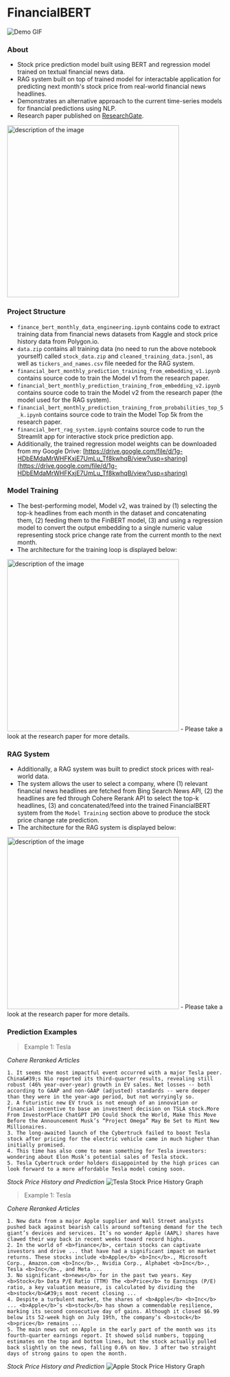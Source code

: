 # FinancialBERT

![Demo GIF](./assets/FinancialBERT_Streamlit_Demo_Speedup.gif)

### About

- Stock price prediction model built using BERT and regression model trained on textual financial news data.
- RAG system built on top of trained model for interactable application for predicting next month's stock price from real-world financial news headlines.
- Demonstrates an alternative approach to the current time-series models for financial predictions using NLP.
- Research paper published on [ResearchGate](https://www.researchgate.net/publication/376356600_FinancialBERT_Predicting_Stock_Price_with_BERT_and_Semantic_Analysis).
<a href="https://www.researchgate.net/publication/376356600_FinancialBERT_Predicting_Stock_Price_with_BERT_and_Semantic_Analysis">
    <img src="./assets/FinancialBERT_Research_Paper_Page1.png" width="400" alt="description of the image"/>
</a>

### Project Structure

- `finance_bert_monthly_data_engineering.ipynb` contains code to extract training data from financial news datasets from Kaggle and stock price history data from Polygon.io.
- `data.zip` contains all training data (no need to run the above notebook yourself) called `stock_data.zip` and `cleaned_training_data.jsonl`, as well as `tickers_and_names.csv` file needed for the RAG system.
- `financial_bert_monthly_prediction_training_from_embedding_v1.ipynb` contains source code to train the Model v1 from the research paper.
- `financial_bert_monthly_prediction_training_from_embedding_v2.ipynb` contains source code to train the Model v2 from the research paper (the model used for the RAG system).
- `financial_bert_monthly_prediction_training_from_probabilities_top_5_k.ipynb` contains source code to train the Model Top 5k from the research paper.
- `financial_bert_rag_system.ipynb` contains source code to run the Streamlit app for interactive stock price prediction app.
- Additionally, the trained regression model weights can be downloaded from my Google Drive: [https://drive.google.com/file/d/1g-HDbEMdaMrWHFKxjE7UmLu_Tf8kwhqB/view?usp=sharing](https://drive.google.com/file/d/1g-HDbEMdaMrWHFKxjE7UmLu_Tf8kwhqB/view?usp=sharing)

### Model Training

- The best-performing model, Model v2, was trained by (1) selecting the top-k headlines from each month in the dataset and concatenating them, (2) feeding them to the FinBERT model, (3) and using a regression model to convert the output embedding to a single numeric value representing stock price change rate from the current month to the next month.
- The architecture for the training loop is displayed below:
<img src="./assets/training_diagram.PNG" width="400" alt="description of the image"/>
- Please take a look at the research paper for more details.

### RAG System

- Additionally, a RAG system was built to predict stock prices with real-world data.
- The system allows the user to select a company, where (1) relevant financial news headlines are fetched from Bing Search News API, (2) the headlines are fed through Cohere Rerank API to select the top-k headlines, (3) and concatenated/feed into the trained FinancialBERT system from the `Model Training` section above to produce the stock price change rate prediction.
- The architecture for the RAG system is displayed below:
<img src="./assets/rag_diagram.PNG" width="400" alt="description of the image"/>
- Please take a look at the research paper for more details.

### Prediction Examples

> Example 1: Tesla

*Cohere Reranked Articles*
```
1. It seems the most impactful event occurred with a major Tesla peer. China&#39;s Nio reported its third-quarter results, revealing still robust (46% year-over-year) growth in EV sales. Net losses -- both according to GAAP and non-GAAP (adjusted) standards -- were deeper than they were in the year-ago period, but not worryingly so.
2. A futuristic new EV truck is not enough of an innovation or financial incentive to base an investment decision on TSLA stock.More From InvestorPlace ChatGPT IPO Could Shock the World, Make This Move Before the Announcement Musk’s “Project Omega” May Be Set to Mint New Millionaires.
3. The long-awaited launch of the Cybertruck failed to boost Tesla stock after pricing for the electric vehicle came in much higher than initially promised.
4. This time has also come to mean something for Tesla investors: wondering about Elon Musk’s potential sales of Tesla stock.
5. Tesla Cybertruck order holders disappointed by the high prices can look forward to a more affordable Tesla model coming soon.
```
*Stock Price History and Prediction*
![Tesla Stock Price History Graph](./assets/tesla_stock_price_prediction_graph.png)

> Example 1: Tesla

*Cohere Reranked Articles*
```
1. New data from a major Apple supplier and Wall Street analysts pushed back against bearish calls around softening demand for the tech giant’s devices and services. It’s no wonder Apple (AAPL) shares have clawed their way back in recent weeks toward record highs.
2. In the world of <b>finance</b>, certain stocks can captivate investors and drive ... that have had a significant impact on market returns. These stocks include <b>Apple</b> <b>Inc</b>., Microsoft Corp., Amazon.com <b>Inc</b>., Nvidia Corp., Alphabet <b>Inc</b>., Tesla <b>Inc</b>., and Meta ...
3. No significant <b>news</b> for in the past two years. Key <b>Stock</b> Data P/E Ratio (TTM) The <b>Price</b> to Earnings (P/E) ratio, a key valuation measure, is calculated by dividing the <b>stock</b>&#39;s most recent closing ...
4. Despite a turbulent market, the shares of <b>Apple</b> <b>Inc</b> ... <b>Apple</b>’s <b>stock</b> has shown a commendable resilience, marking its second consecutive day of gains. Although it closed $6.99 below its 52-week high on July 19th, the company’s <b>stock</b> <b>price</b> remains ...
5. The main news out on Apple in the early part of the month was its fourth-quarter earnings report. It showed solid numbers, topping estimates on the top and bottom lines, but the stock actually pulled back slightly on the news, falling 0.6% on Nov. 3 after two straight days of strong gains to open the month.
```
*Stock Price History and Prediction*
![Apple Stock Price History Graph](./assets/apple_stock_price_prediction_graph.png)
